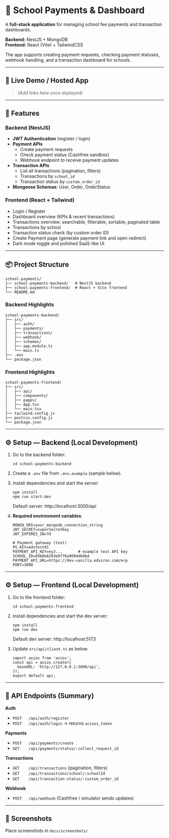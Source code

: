 
# 🏫 School Payments & Dashboard

A **full-stack application** for managing school fee payments and transaction dashboards.

**Backend:** NestJS + MongoDB  
**Frontend:** React (Vite) + TailwindCSS

The app supports creating payment requests, checking payment statuses, webhook handling, and a transaction dashboard for schools.

---

## 🔗 Live Demo / Hosted App

> _(Add links here once deployed)_

---

## 🧩 Features

### Backend (NestJS)
- **JWT Authentication** (register / login)
- **Payment APIs**
  - Create payment requests
  - Check payment status (Cashfree sandbox)
  - Webhook endpoint to receive payment updates
- **Transaction APIs**
  - List all transactions (pagination, filters)
  - Transactions by `school_id`
  - Transaction status by `custom_order_id`
- **Mongoose Schemas**: User, Order, OrderStatus

### Frontend (React + Tailwind)
- Login / Register
- Dashboard overview (KPIs & recent transactions)
- Transactions overview: searchable, filterable, sortable, paginated table
- Transactions by school
- Transaction status check (by custom order ID)
- Create Payment page (generate payment link and open redirect)
- Dark mode toggle and polished SaaS-like UI

---

## 📦 Project Structure

```
school-payments/
├── school-payments-backend/   # NestJS backend
├── school-payments-frontend/  # React + Vite frontend
└── README.md
```

### Backend Highlights

```
school-payments-backend/
├── src/
│   ├── auth/
│   ├── payments/
│   ├── transactions/
│   ├── webhook/
│   ├── schemas/
│   ├── app.module.ts
│   └── main.ts
├── .env
└── package.json
```

### Frontend Highlights

```
school-payments-frontend/
├── src/
│   ├── api/
│   ├── components/
│   ├── pages/
│   ├── App.tsx
│   └── main.tsx
├── tailwind.config.js
├── postcss.config.js
└── package.json
```

---

## ⚙️ Setup — Backend (Local Development)

1. Go to the backend folder:
    ```
    cd school-payments-backend
    ```

2. Create a `.env` file from `.env.example` (sample below).

3. Install dependencies and start the server:
    ```
    npm install
    npm run start:dev
    ```

    Default server: http://localhost:3000/api

4. **Required environment variables**:

    ```
    MONGO_URI=your_mongodb_connection_string
    JWT_SECRET=superSecretKey
    JWT_EXPIRES_IN=7d

    # Payment gateway (test)
    PG_KEY=edvtest01
    PAYMENT_API_KEY=eyJ...       # example test API key
    SCHOOL_ID=65b0e6293e9f76a9694d84b4
    PAYMENT_API_URL=https://dev-vanilla.edviron.com/erp
    PORT=3000
    ```

---

## ⚙️ Setup — Frontend (Local Development)

1. Go to the frontend folder:
    ```
    cd school-payments-frontend
    ```

2. Install dependencies and start the dev server:
    ```
    npm install
    npm run dev
    ```

    Default dev server: http://localhost:5173

3. Update `src/api/client.ts` as below:

    ```
    import axios from 'axios';
    const api = axios.create({
      baseURL: 'http://127.0.0.1:3000/api',
    });
    export default api;
    ```

---

## 🧪 API Endpoints (Summary)

**Auth**
- `POST   /api/auth/register`
- `POST   /api/auth/login` → returns `access_token`

**Payments**
- `POST   /api/payments/create`
- `GET    /api/payments/status/:collect_request_id`

**Transactions**
- `GET    /api/transactions` (pagination, filters)
- `GET    /api/transactions/school/:schoolId`
- `GET    /api/transaction-status/:custom_order_id`

**Webhook**
- `POST   /api/webhook` (Cashfree / simulator sends updates)

---

## 📸 Screenshots

Place screenshots in `docs/screenshots/`